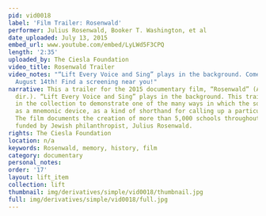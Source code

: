 ```yaml
---
pid: vid0018
label: 'Film Trailer: Rosenwald'
performer: Julius Rosenwald, Booker T. Washington, et al
date_uploaded: July 13, 2015
embed_url: www.youtube.com/embed/LyLWd5F3CPQ
length: '2:35'
uploaded_by: The Ciesla Foundation
video_title: Rosenwald Trailer
video_notes: "“Lift Every Voice and Sing” plays in the background. Comes to theaters
  August 14th! Find a screening near you!"
narrative: This a trailer for the 2015 documentary film, “Rosenwald” (Aviva Kempner,
  dir.). “Lift Every Voice and Sing” plays in the background. This trailer is included
  in the collection to demonstrate one of the many ways in which the song functions
  as a mnemonic device, as a kind of shorthand for calling up a particular history.
  The film documents the creation of more than 5,000 schools throughout the South,
  funded by Jewish philanthropist, Julius Rosenwald.
rights: The Ciesla Foundation
location: n/a
keywords: Rosenwald, memory, history, film
category: documentary
personal_notes: 
order: '17'
layout: lift_item
collection: lift
thumbnail: img/derivatives/simple/vid0018/thumbnail.jpg
full: img/derivatives/simple/vid0018/full.jpg
---
```

